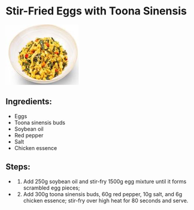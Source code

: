# Stir-Fried Eggs with Toona Sinensis

![Stir-Fried Eggs with Toona Sinensis](../../images/%E9%A6%99%E6%A4%BF%E7%82%92%E9%B8%A1%E8%9B%8B.jpg)

## Ingredients:

- Eggs
- Toona sinensis buds
- Soybean oil
- Red pepper
- Salt
- Chicken essence

## Steps:

- 1. Add 250g soybean oil and stir-fry 1500g egg mixture until it forms scrambled egg pieces;
- 2. Add 300g toona sinensis buds, 60g red pepper, 10g salt, and 6g chicken essence; stir-fry over high heat for 80 seconds and serve.